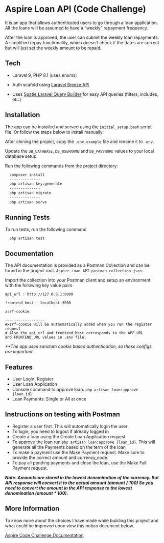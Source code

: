 
# Aspire Loan API (Code Challenge)

It is an app that allows authenticated users to go through a loan application.
All the loans will be assumed to have a “weekly” repayment frequency.

After the loan is approved, the user can submit the weekly loan repayments.
A simplified repay functionality, which doesn't check if the dates are
correct but will just set the weekly amount to be repaid.




## Tech

- Laravel 9, PHP 8.1 (uses enums)

- Auth scafold using [Laravel Breeze API](https://laravel.com/docs/9.x/starter-kits#breeze-and-next)

- Uses [Spatie Laravel Query Builder](https://spatie.be/docs/laravel-query-builder/v5/introduction) for easy API queries (filters, includes, etc.)


## Installation

The app can be installed and served using the `initial_setup.bash` script file.
Or follow the steps below to install manually:

After cloning the project, copy the `.env.example` file and rename it to `.env`.

Update the `DB_DATABASE`, `DB_USERNAME` and `DB_PASSWORD` values to your local database setup.

Run the following commands from the project directory:

```bash
  composer install
  --------------
  php artisan key:generate
  --------------
  php artisan migrate
  --------------
  php artisan serve
```



## Running Tests

To run tests, run the following command

```bash
  php artisan test
```


## Documentation

The API documentation is provided as a Postman Collection and
can be found in the project root. `Aspire Loan API.postman_collection.json`.

Import the collection into your Postman client and setup an environment with the following
key value pairs

```
api_url : http://127.0.0.1:8000

frontend_host : localhost:3000

xsrf-cookie

------------------
#xsrf-cookie will be authomatically added when you run the register request
# Also the api_url and frontend_host corresponds to the APP_URL
and FRONTEND_URL values in .env file.
```

_**The app uses sanctum cookie based authentication, so these configs are important_
## Features

- User Login, Register
- User Loan Application
- Console command to approve loan. `php artisan loan:approve {loan_id}`
- Loan Payments: Single or All at once


## Instructions on testing with Postman

- Register a user first. This will automatically login the user
- To login, you need to logout if already logged in
- Create a loan using the Create Loan Application request
- To approve the loan run `php artisan loan:approve {loan_id}`. This will generate all the Payments based on the term of the loan
- To make a payment use the Make Payment request. Make sure to provide the correct amount and currency_code.
- To pay all pending payments and close the loan, use the Make Full Payment request.

_**Note: Amounts are stored in the lowest denomination of the currency.
But API response will convert it to the actual amount (amount / 100)
So you need to convert the amount in the API response to the lowest denomination
(amount * 100).**_


## More Information

To know more about the choices I have made while building this project and what could be improved upon
view this notion document below.

[Aspire Code Challenge Documentation](https://lapis-talos-abb.notion.site/Aspire-Code-Challenge-Documentation-7b3be8d37fbb44fc880a876cb228c148)

